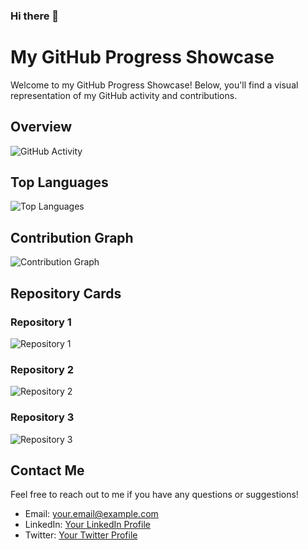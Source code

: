 ### Hi there 👋
# My GitHub Progress Showcase

Welcome to my GitHub Progress Showcase! Below, you'll find a visual representation of my GitHub activity and contributions.

## Overview

![GitHub Activity](https://github-readme-stats.vercel.app/api?username=krishna-kant-tiwari&show_icons=true&theme=radical)

## Top Languages

![Top Languages](https://github-readme-stats.vercel.app/api/top-langs/?username=krishna-kant-tiwari&layout=compact&theme=radical)

## Contribution Graph

![Contribution Graph](https://activity-graph.herokuapp.com/graph?username=krishna-kant-tiwari&theme=rogue)

## Repository Cards

### Repository 1

![Repository 1](https://github.com/krishna-kant-tiwari/jay-shree-ram.git)

### Repository 2

![Repository 2](https://github-readme-stats.vercel.app/api/pin/?username=YourGitHubUsername&repo=Repository2&theme=radical)

### Repository 3

![Repository 3](https://github-readme-stats.vercel.app/api/pin/?username=YourGitHubUsername&repo=Repository3&theme=radical)

## Contact Me

Feel free to reach out to me if you have any questions or suggestions!

- Email: your.email@example.com
- LinkedIn: [Your LinkedIn Profile](https://www.linkedin.com/in/yourusername/)
- Twitter: [Your Twitter Profile](https://twitter.com/yourusername)

<!--
**krishna-kant-tiwari/krishna-kant-tiwari** is a ✨ _special_ ✨ repository because its `README.md` (this file) appears on your GitHub profile.

Here are some ideas to get you started:

- 🔭 I’m currently working on ...
- 🌱 I’m currently learning ...
- 👯 I’m looking to collaborate on ...
- 🤔 I’m looking for help with ...
- 💬 Ask me about ...
- 📫 How to reach me: ...
- 😄 Pronouns: ...
- ⚡ Fun fact: ...
-->

